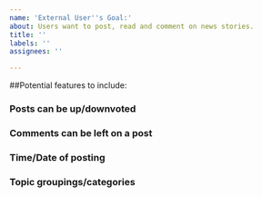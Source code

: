 ```yaml
---
name: 'External User''s Goal:'
about: Users want to post, read and comment on news stories.
title: ''
labels: ''
assignees: ''

---
```


##Potential features to include:

### Posts can be up/downvoted
### Comments can be left on a post
### Time/Date of posting
### Topic groupings/categories
